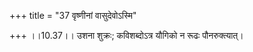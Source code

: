 +++
title = "37 वृष्णीनां वासुदेवोऽस्मि"

+++
।।10.37।। उशना शुक्रः; कविशब्दोऽत्र यौगिको न रूढः पौनरुक्त्यात्।
